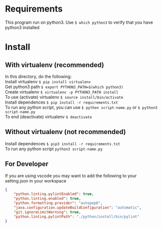 # Requirements
This program run on python3.
Use `$ which python3` to verify that you have python3 installed
# Install
## With virtualenv (recommended)
In this directory, do the following:<br>
    Install virtualenv `$ pip install virtualenv`<br>
    Get python3 path `$ export PYTHON3_PATH=$(which python3)`<br>
    Create virtualenv `$ virtualenv -p PYTHON3_PATH install`<br>
    To use (activate) virtualenv `$ source install/bin/activate`<br>
    Install dependences `$ pip install -r requirements.txt`<br>
    To run any python script, you can use `$ python script-name.py` or `$ python3 script-name.py`<br>
    To end (deactivate) virtualenv `$ deactivate`<br>

## Without virtualenv (not recommended)
Install dependences `$ pip3 install -r requirements.txt`<br>
To run any python script `python3 script-name.py`<br>
## For Developer
If you are using vscode you may want to add the following to your setting.json in your workspace
```json
{
    "python.linting.pylintEnabled": true,
    "python.linting.enabled": true,
    "python.formatting.provider": "autopep8",
    "java.configuration.updateBuildConfiguration": "automatic",
    "git.ignoreLimitWarning": true,
    "python.linting.pylintPath": "./python/install/bin/pylint"
}
```
